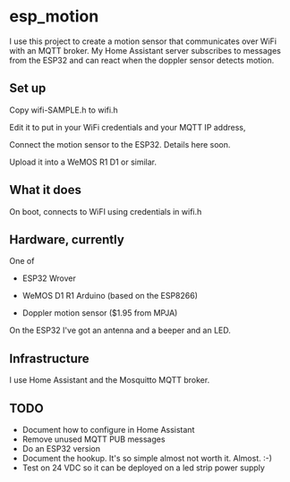 # esp_motion

I use this project to create a motion sensor that communicates over
WiFi with an MQTT broker.  My Home Assistant server subscribes to
messages from the ESP32 and can react when the doppler sensor detects
motion.

## Set up

Copy wifi-SAMPLE.h to wifi.h

Edit it to put in your WiFi credentials and your MQTT IP address,

Connect the motion sensor to the ESP32. Details here soon.

Upload it into a WeMOS R1 D1 or similar.

## What it does

On boot, connects to WiFI using credentials in wifi.h

## Hardware, currently

One of
* ESP32 Wrover
* WeMOS D1 R1 Arduino (based on the ESP8266)

* Doppler motion sensor ($1.95 from MPJA)

On the ESP32 I've got an antenna and a beeper and an LED.

## Infrastructure

I use Home Assistant and the Mosquitto MQTT broker.

## TODO

* Document how to configure in Home Assistant
* Remove unused MQTT PUB messages
* Do an ESP32 version
* Document the hookup. It's so simple almost not worth it. Almost. :-)
* Test on 24 VDC so it can be deployed on a led strip power supply
